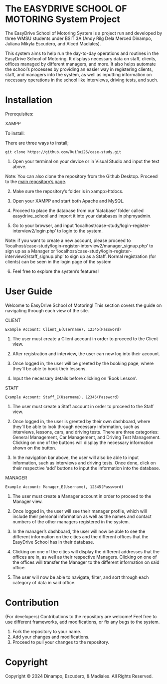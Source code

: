 The EASYDRIVE SCHOOL OF MOTORING System Project
==============================================

The EasyDrive School of Motoring System is a project run and developed by three WMSU students under BSIT 3A (Andy Rilg Dela Merced Dinampo, Juliana Mikyla Escudero, and Alced Madiales).

This system aims to help run the day-to-day operations and routines in the EasyDrive School of Motoring. It displays necessary data on staff, clients, offices managed by different managers, and more. It also helps automate the school’s processes by providing an easier way in registering clients, staff, and managers into the system, as well as inputting information on necessary operations in the school like interviews, driving tests, and such.


Installation
=========

Prerequisites:

XAMPP

To install:

There are three ways to install;

    git clone https://github.com/RuiRui26/case-study.git

1. Open your terminal on your device or in Visual Studio and input the text above.

Note: You can also clone the repository from the Github Desktop. Proceed to the [main repository’s page](https://github.com/RuiRui26/case-study).

2. Make sure the repository’s folder is in xampp>htdocs.

3. Open your XAMPP and start both Apache and MySQL.

4. Proceed to place the database from our ‘database’ folder called easydrive_school and import it into your databases in phpmyadmin.

5. Go to your browser, and input ‘localhost/case-study/login-register-interview2/login.php’ to login to the system.

Note: if you want to create a new account, please proceed to ‘localhost/case-study/login-register-interview2/manager_signup.php’ to sign up as a Manager or ‘localhost/case-study/login-register-interview2/staff_signup.php’ to sign up as a Staff. Normal registration (for clients) can be seen in the login page of the system

6. Feel free to explore the system’s features!


User Guide
=========

Welcome to EasyDrive School of Motoring! This section covers the guide on navigating through each view of the site.

CLIENT

    Example Account: Client_E(Username), 12345(Password)

1. The user must create a Client account in order to proceed to the Client view.

2. After registration and interview, the user can now log into their account.

3. Once logged in, the user will be greeted by the booking page, where they’ll be able to book their lessons.

4. Input the necessary details before clicking on ‘Book Lesson’.


STAFF

	Example Account: Staff_E(Username), 12345(Password)

1. The user must create a Staff account in order to proceed to the Staff view.

2. Once logged in, the user is greeted by their own dashboard, where they’ll be able to look through necessary information, such as interviews, lessons, cars, and driving tests. There are three categories: General Management, Car Management, and Driving Test Management. Clicking on one of the buttons will display the necessary information shown on the button.

3. In the navigation bar above, the user will also be able to input information, such as interviews and driving tests. Once done, click on their respective ‘add’ buttons to input the information into the database.


MANAGER

	Example Account: Manager_E(Username), 12345(Password)

1. The user must create a Manager account in order to proceed to the Manager view.

2. Once logged in, the user will see their manager profile, which will include their personal information as well as the names and contact numbers of the other managers registered in the system.

3. In the manager’s dashboard, the user will now be able to see the different information on the cities and the different offices that the EasyDrive School has in their database.

4. Clicking on one of the cities will display the different addresses that the offices are in, as well as their respective Managers. Clicking on one of the offices will transfer the Manager to the different information on said office.

5. The user will now be able to navigate, filter, and sort through each category of data in said office. 


Contribution
==========

(For developers) Contributions to the repository are welcome! Feel free to use different frameworks, add modifications, or fix any bugs to the system.

1. Fork the repository to your name.
2. Add your changes and modifications.
3. Proceed to pull your changes to the repository.


Copyright
========

Copyright © 2024 Dinampo, Escudero, & Madiales. All Rights Reserved.
